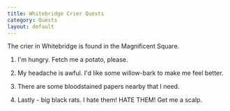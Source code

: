 ```yaml
---
title: Whitebridge Crier Quests
category: Quests
layout: default
---
```


The crier in Whitebridge is found in the Magnificent Square.

1. I'm hungry. Fetch me a potato, please.

2. My headache is awful. I'd like some willow-bark to make me feel better.

3. There are some bloodstained papers nearby that I need.

4. Lastly - big black rats. I hate them! HATE THEM! Get me a scalp.
